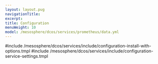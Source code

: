 ```yaml
---
layout: layout.pug
navigationTitle:
excerpt:
title: Configuration
menuWeight: 10
model: /mesosphere/dcos/services/prometheus/data.yml
---
```


#include /mesosphere/dcos/services/include/configuration-install-with-options.tmpl
#include /mesosphere/dcos/services/include/configuration-service-settings.tmpl
